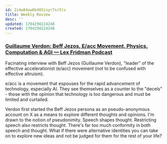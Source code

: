 ```yaml
---
id: 2i4w84yw6b403isyr7sr5lv
title: Weekly Review
desc: ''
updated: 1704298224248
created: 1704298224248
---
```



### [Guillaume Verdon: Beff Jezos, E/acc Movement, Physics, Computation & AGI — Lex Fridman Podcast](https://www.youtube.com/watch?v=8fEEbKJoNbU)

Facinating interview with Beff Jezos (Guillaume Verdon), "leader" of the effective accelerationist (e/acc) movement (not to be confused with effective altruism). 

e/acc is a movement that espouses for the rapid advancement of technology, especially AI. 
They see themselves as a counter to the "decels" - those with the opinion that technology is too dangerous and must be limited and curtailed. 

Verdon first started the Beff Jezos persona as an pseudo-anonymous account on X as a means to explore different thoughts and opinions. 
I'm drawn to the notion of pseudonimity. Speech shapes thought. Restricting speech also restricts thought. 
There's far too much conformity in both speech and thought. What if there were alternative identities you can take on to explore new ideas and not be judged for them for the rest of your life?

